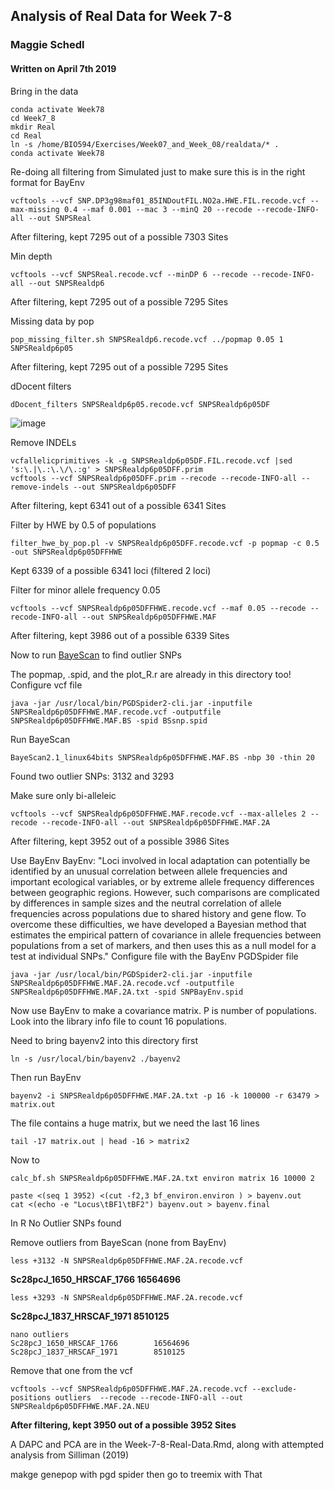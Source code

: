 ## Analysis of Real Data for Week 7-8

### Maggie Schedl
#### Written on April 7th 2019

Bring in the data
```
conda activate Week78
cd Week7_8
mkdir Real
cd Real  
ln -s /home/BIO594/Exercises/Week07_and_Week_08/realdata/* .
conda activate Week78
```
Re-doing all filtering from Simulated just to make sure this is in the right format for BayEnv
```
vcftools --vcf SNP.DP3g98maf01_85INDoutFIL.NO2a.HWE.FIL.recode.vcf --max-missing 0.4 --maf 0.001 --mac 3 --minQ 20 --recode --recode-INFO-all --out SNPSReal
```
After filtering, kept 7295 out of a possible 7303 Sites  

Min depth

```
vcftools --vcf SNPSReal.recode.vcf --minDP 6 --recode --recode-INFO-all --out SNPSRealdp6
```
After filtering, kept 7295 out of a possible 7295 Sites

Missing data by pop
```
pop_missing_filter.sh SNPSRealdp6.recode.vcf ../popmap 0.05 1 SNPSRealdp6p05
```
After filtering, kept 7295 out of a possible 7295 Sites

dDocent filters
```
dDocent_filters SNPSRealdp6p05.recode.vcf SNPSRealdp6p05DF
```
![image](link)

Remove INDELs
```
vcfallelicprimitives -k -g SNPSRealdp6p05DF.FIL.recode.vcf |sed 's:\.|\.:\.\/\.:g' > SNPSRealdp6p05DFF.prim  
vcftools --vcf SNPSRealdp6p05DFF.prim --recode --recode-INFO-all --remove-indels --out SNPSRealdp6p05DFF
```
After filtering, kept 6341 out of a possible 6341 Sites

Filter by HWE by 0.5 of populations
```
filter_hwe_by_pop.pl -v SNPSRealdp6p05DFF.recode.vcf -p popmap -c 0.5 -out SNPSRealdp6p05DFFHWE
```
Kept 6339 of a possible 6341 loci (filtered 2 loci)


Filter for minor allele frequency 0.05
```
vcftools --vcf SNPSRealdp6p05DFFHWE.recode.vcf --maf 0.05 --recode --recode-INFO-all --out SNPSRealdp6p05DFFHWE.MAF
```
After filtering, kept 3986 out of a possible 6339 Sites


Now to run [BayeScan](http://cmpg.unibe.ch/software/BayeScan/) to find outlier SNPs

The popmap, .spid, and the plot_R.r are already in this directory too!  
Configure vcf file
```
java -jar /usr/local/bin/PGDSpider2-cli.jar -inputfile SNPSRealdp6p05DFFHWE.MAF.recode.vcf -outputfile SNPSRealdp6p05DFFHWE.MAF.BS -spid BSsnp.spid
```
Run BayeScan
```
BayeScan2.1_linux64bits SNPSRealdp6p05DFFHWE.MAF.BS -nbp 30 -thin 20
```
Found two outlier SNPs: 3132 and 3293


Make sure only bi-alleleic
```
vcftools --vcf SNPSRealdp6p05DFFHWE.MAF.recode.vcf --max-alleles 2 --recode --recode-INFO-all --out SNPSRealdp6p05DFFHWE.MAF.2A
```
After filtering, kept 3952 out of a possible 3986 Sites


Use BayEnv
BayEnv: "Loci involved in local adaptation can potentially be identified by an unusual correlation between allele frequencies and important ecological variables, or by extreme allele frequency differences between geographic regions. However, such comparisons are complicated by differences in sample sizes and the neutral correlation of allele frequencies across populations due to shared history and gene flow. To overcome these difficulties, we have developed a Bayesian method that estimates the empirical pattern of covariance in allele frequencies between populations from a set of markers, and then uses this as a null model for a test at individual SNPs."
Configure file with the BayEnv PGDSpider file
```
java -jar /usr/local/bin/PGDSpider2-cli.jar -inputfile SNPSRealdp6p05DFFHWE.MAF.2A.recode.vcf -outputfile SNPSRealdp6p05DFFHWE.MAF.2A.txt -spid SNPBayEnv.spid
```
Now use BayEnv to make a covariance matrix. P is number of populations. Look into the library info file to count 16 populations.  

Need to bring bayenv2 into this directory first
```
ln -s /usr/local/bin/bayenv2 ./bayenv2
```
Then run BayEnv
```
bayenv2 -i SNPSRealdp6p05DFFHWE.MAF.2A.txt -p 16 -k 100000 -r 63479 > matrix.out
```
The file contains a huge matrix, but we need the last 16 lines
```
tail -17 matrix.out | head -16 > matrix2
```
Now to

```
calc_bf.sh SNPSRealdp6p05DFFHWE.MAF.2A.txt environ matrix 16 10000 2
```

```
paste <(seq 1 3952) <(cut -f2,3 bf_environ.environ ) > bayenv.out
cat <(echo -e "Locus\tBF1\tBF2") bayenv.out > bayenv.final
```
In R
No Outlier SNPs found


Remove outliers from BayeScan (none from BayEnv)
```
less +3132 -N SNPSRealdp6p05DFFHWE.MAF.2A.recode.vcf
```
**Sc28pcJ_1650_HRSCAF_1766        16564696**
```
less +3293 -N SNPSRealdp6p05DFFHWE.MAF.2A.recode.vcf
```
**Sc28pcJ_1837_HRSCAF_1971        8510125**

```
nano outliers
Sc28pcJ_1650_HRSCAF_1766        16564696
Sc28pcJ_1837_HRSCAF_1971        8510125
```
Remove that one from the vcf
```
vcftools --vcf SNPSRealdp6p05DFFHWE.MAF.2A.recode.vcf --exclude-positions outliers  --recode --recode-INFO-all --out SNPSRealdp6p05DFFHWE.MAF.2A.NEU
```
**After filtering, kept 3950 out of a possible 3952 Sites**



A DAPC and PCA are in the Week-7-8-Real-Data.Rmd, along with attempted analysis from Silliman (2019)




makge genepop with pgd spider then go to treemix with That
